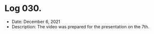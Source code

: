 # Log 030.
- Date: December 6, 2021
- Description: The video was prepared for the presentation on the 7th.
